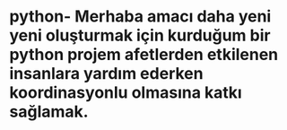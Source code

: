 # python-  Merhaba amacı daha yeni yeni oluşturmak için kurduğum bir python projem afetlerden etkilenen insanlara yardım ederken koordinasyonlu olmasına katkı sağlamak.
